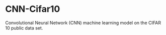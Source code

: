 # CNN-Cifar10
Convolutional Neural Network (CNN) machine learning model on the CIFAR 10 public data set. 
